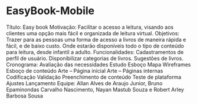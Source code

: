 # EasyBook-Mobile
Título: Easy book  Motivação: Facilitar o acesso a leitura, visando aos clientes uma opção mais fácil e organizada de leitura virtual.  Objetivos: Trazer para as pessoas uma forma de acesso a livros de maneira rápida e fácil, e de baixo custo. Onde estarão disponíveis todo o tipo de conteúdo para leitura, desde infantil a adulto.  Funcionalidades: Cadastramentos de perfil de usuário. Disponibilizar categorias de livros. Sugestões de livros.  Cronograma: Avaliação das necessidades Estudo Esboço Mapa Wireframes Esboço de conteúdo Arte – Página inicial Arte – Páginas internas Codificação Validação Preenchimento de conteúdo Teste de plataforma Ajustes Lançamento  Equipe: Allan Alves de Araujo Junior, Bruno Epaminondas Carvalho Nascimento, Nayan Mastub Souza e Robert Arley Barbosa Sousa
